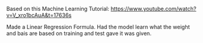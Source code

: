 Based on this Machine Learning Tutorial: https://www.youtube.com/watch?v=V_xro1bcAuA&t=17636s 

Made a Linear Regression Formula. Had the model learn what the weight and bais are based on training and test gave it was given.
